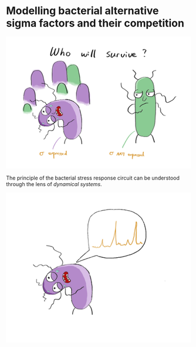 # Modelling bacterial alternative sigma factors and their competition

![bacteria cartoon](figures/cartoons/banner.jpg)

The principle of the bacterial stress response circuit can be understood
through the lens of *dynamical systems*.

![purple bug](figures/cartoons/purple_1.jpg)

